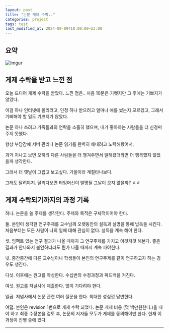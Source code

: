 ```yaml
---
layout: post
title: "논문 게제 수락.."
categories: project
tags: test
last_modified_at: 2024-09-09T18:00:00~23:00
---  
```



## 요약
![Imgur](https://imgur.com/jWdj5U4.jpg)   


## 게제 수락을 받고 느낀 점 

오늘 드디어 게제 수락을 받았다. 느낀 점은.. 처음 10분은 기뻣지만 그 후에는 기쁘지가 않았다.

이걸 하나 인터넷에 올리려고, 인정 하나 받으려고 얼마나 애를 썼는지 모르겠고, 그래서 기뻐해야 할 일도 기쁘지가 않았다.  

논문 하나 쓰려고 가족들과의 연락을 소홀히 했으며, 내가 좋아하는 사람들을 더 신경써주지 못했다.   

항상 부담감에 서버 관리나 논문 읽기를 완벽히 해내려고 노력해왔어서,  

과거 지나고 보면 오히려 다른 사람들을 더 챙겨주면서 일해왔더라면 더 행복했지 않았을까 생각한다.  

그래서 더 옛날이 그립고 보고싶다. 가을이라 계절타나보다.  

그래도 달려야지. 달리다보면 타임머신이 발명될 그날이 오지 않을까? ㅎㅎ  


## 게제 수락되기까지의 과정 기록  

하나. 논문을 쓸 주제를 생각한다. 주제와 목적은 구체적이어야 한다.   

둘. 본인이 생각한 연구주제를 교수님께 오랫동안의 설득과 설명을 통해 납득을 시킨다. 처음부터는 모든 사람이 나의 일에 대해 관심이 없다. 설득을 계속 해야 한다.  

셋. 임팩트 있는 연구 결과가 나올 때까지 그 연구주제를 가지고 이것저것 해본다. 좋은 결과가 안나와서 불안하더라도 뭔가 나올 때까지 계속 파야한다.  

넷. 중간중간에 다른 교수님이나 학생들이 본인의 연구주제를 같이 연구하고자 하는 경우도 생긴다. 

다섯. 이후에는 원고를 작성한다. 수십번의 수정과정과 피드백을 거친다.  

여섯. 원고를 저널사에 제출한다. 많이 기다려야 한다.  

일곱. 저널사에서 논문 관련 여러 질문을 한다. 최대한 성심껏 답변한다.  

여덟. 본인은 revision 1번으로 게제 수락 되었다. 논문 게제 비용 (몇 백만원한다.)을 내야 하고 최종 수정본을 검토 후, 논문의 저자들 모두가 게제를 동의해야만 한다. 현재 이 과정이 진행 중에 있다.  

---